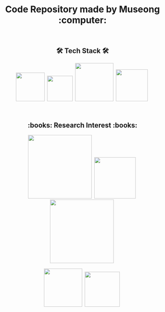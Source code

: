 <h1 align="center">Code Repository made by Museong :computer:</h1>


<p>&nbsp</p>

<h2 align="center"><g-emoji class="g-emoji" alias="hammer_and_wrench" fallback-src="https://github.githubassets.com/images/icons/emoji/unicode/1f6e0.png">🛠</g-emoji> Tech Stack <g-emoji class="g-emoji" alias="hammer_and_wrench" fallback-src="https://github.githubassets.com/images/icons/emoji/unicode/1f6e0.png">🛠</g-emoji></h2>

<p align="center">
<img src="https://img.shields.io/badge/Python-3766AB?style=flat-square&logo=Python&logoColor=white" width="90"/></a>&nbsp
<img src="https://img.shields.io/badge/Keras-d14836?style=flat-square&logo=keras&logoColor=white" width="80"/></a>&nbsp
<img src="https://img.shields.io/badge/Tensorflow-ffb13b?style=flat-square&logo=tensorflow&logoColor=white" width="120"/></a>&nbsp
<img src="https://img.shields.io/badge/Pytorch-DB3552?style=flat-square&logo=pytorch&logoColor=white" width="100"/></a>&nbsp
</p>

<p>&nbsp</p>

<h2 align="center">:books: Research Interest :books:</h2>

<p align="center">
<img src="https://img.shields.io/badge/Nature Language Processing-ff3333?style=flasfic&logoColor=white" width="200"/></a>&nbsp
<img src="https://img.shields.io/badge/Image Processing-3333ff?style=flasfic&logoColor=white" width="130"/></a>&nbsp
<img src="https://img.shields.io/badge/Multi Modal Deep Learning-66ff66?style=flasfic&logoColor=black" width="200"/></a>&nbsp
</p>
<p align="center">
<img src="https://img.shields.io/badge/Deep Learning-ffff33?style=flasfic&logoColor=white" width="120"/></a>&nbsp
<img src="https://img.shields.io/badge/Data Science-cc33cc?style=flasfic&logoColor=black" width="110"/></a>&nbsp
</p>

<p>&nbsp</p>

<!--
**mu-seong/mu-seong** is a ✨ _special_ ✨ repository because its `README.md` (this file) appears on your GitHub profile.

Here are some ideas to get you started:

- 🔭 I’m currently working on ...
- 🌱 I’m currently learning ...
- 👯 I’m looking to collaborate on ...
- 🤔 I’m looking for help with ...
- 💬 Ask me about ...
- 📫 How to reach me: ...
- 😄 Pronouns: ...
- ⚡ Fun fact: ...
-->
